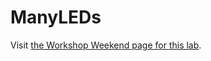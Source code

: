 # ManyLEDs

Visit [the Workshop Weekend page for this lab](http://workshopweekend.net/arduino/labs/many-LEDs).